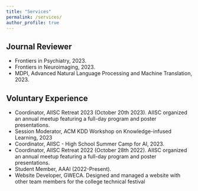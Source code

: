 ```yaml
---
title: "Services"
permalink: /services/
author_profile: true
---
```

## Journal Reviewer
  * Frontiers in Psychiatry, 2023.
  * Frontiers in Neuroimaging, 2023.
  * MDPI, Advanced Natural Language Processing and Machine Translation, 2023.
## Voluntary Experience
  * Coordinator, AIISC Retreat 2023 (October 20th 2023). AIISC organized an annual meetup featuring a full-day program
  and poster presentations.
  * Session Moderator, ACM KDD Workshop on Knowledge-infused Learning, 2023
  * Coordinator, AIISC - High School Summer Camp for AI, 2023.
  * Coordinator, AIISC Retreat 2022 (October 28th 2022). AIISC organized an annual meetup featuring a full-day program
  and poster presentations.
  * Student Member, AAAI (2022-Present).
  * Website Developer, GWECA. Designed and managed a website with other team members for the
  college technical festival
